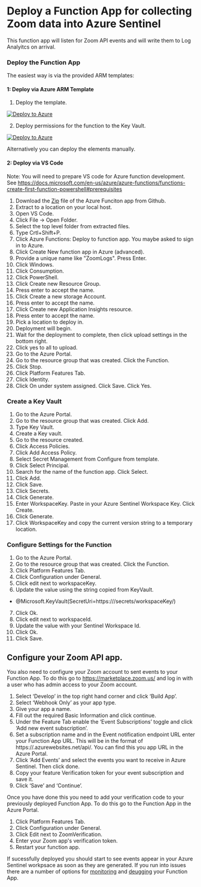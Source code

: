 # Deploy a Function App for collecting Zoom data into Azure Sentinel
This function app will listen for Zoom API events and will write them to Log Analyitcs on arrival.

### Deploy the Function App
The easiest way is via the provided ARM templates:

#### 1: Deploy via Azure ARM Template
1.  Deploy the template.

[![Deploy to Azure](https://aka.ms/deploytoazurebutton)](https://portal.azure.com/#create/Microsoft.Template/uri/https%3A%2F%2Fraw.githubusercontent.com%2FAzure%2FAzure-Sentinel%2Fmaster%2FDataConnectors%2FZoom%2Fazuredeploy.json)

2. Deploy permissions for the function to the Key Vault.

[![Deploy to Azure](https://aka.ms/deploytoazurebutton)](https://portal.azure.com/#create/Microsoft.Template/uri/https%3A%2F%2Fraw.githubusercontent.com%2FAzure%2FAzure-Sentinel%2Fmaster%2FDataConnectors%2FZoom%2Fazuredeploy_kv.json)

Alternatively you can deploy the elements manually.
#### 2: Deploy via VS Code
Note: You will need to prepare VS code for Azure function development.  See https://docs.microsoft.com/en-us/azure/azure-functions/functions-create-first-function-powershell#prerequisites
1. Download the [Zip](https://github.com/Azure/Azure-Sentinel/blob/master/DataConnectors/Zoom/zoom_logs_template.zip?raw=true) file of the Azure Funciton app from Github.
2. Extract to a location on your local host.
3. Open VS Code.
4. Click File -> Open Folder.
5. Select the top level folder from extracted files.
6. Type Crtl+Shift+P.
7. Click Azure Functions: Deploy to function app.  You maybe asked to sign in to Azure.
8. Click Create New function app in Azure (advanced).
9. Provide a unique name like "ZoomLogs". Press Enter.
10. Click Windows.
11. Click Consumption.
12. Click PowerShell.
13. Click Create new Resource Group.
14. Press enter to accept the name.
15. Click Create a new storage Account.
16. Press enter to accept the name.
17. Click Create new Application Insights resource.
18. Press enter to accept the name.
19. Pick a location to deploy in.
20. Deployment will begin.
21. Wait for the deployment to complete, then click upload settings in the bottom right.
22. Click yes to all to upload.
23. Go to the Azure Portal.
24. Go to the resource group that was created.  Click the Function.
25. Click Stop.
26. Click Platform Features Tab.
27. Click Identity.
28. Click On under system assigned.  Click Save.  Click Yes.

### Create a Key Vault
1. Go to the Azure Portal.
2. Go to the resource group that was created.  Click Add.
3. Type Key Vault.
4. Create a Key vault.
5. Go to the resource created.
6. Click Access Policies.
7. Click Add Access Policy.
8. Select Secret Management from Configure from template.
9. Click Select Principal.
10. Search for the name of the function app.  Click Select.
11. Click Add.
12. Click Save.
13. Click Secrets.
14. Click Generate.
15. Enter WorkspaceKey. Paste in your Azure Sentinel Workspace Key. Click Create.
16. Click Generate.
17. Click WorkspaceKey and copy the current version string to a temporary location.

### Configure Settings for the Function
1. Go to the Azure Portal.
2. Go to the resource group that was created. Click the Function.
3. Click Platform Features Tab.
4. Click Configuration under General.
5. Click edit next to workspaceKey.
6. Update the value using the string copied from KeyVault.
* @Microsoft.KeyVault(SecretUri=https://<dnsname>/secrets/workspaceKey/<versionstring>)
7. Click Ok.
8. Click edit next to workspaceId.
9. Update the value with your Sentinel Workspace Id.
10. Click Ok.
11. Click Save.

## Configure your Zoom API app.
You also need to configure your Zoom account to sent events to your Function App. To do this go to https://marketplace.zoom.us/ and log in with a user who has admin access to your Zoom account.
1. Select ‘Develop’ in the top right hand corner and click ‘Build App’.
2. Select ‘Webhook Only’ as your app type.
3. Give your app a name.
4. Fill out the required Basic Information and click continue.
5. Under the Feature Tab enable the ‘Event Subscriptions’ toggle and click ‘Add new event subscription’.
6. Set a subscription name and in the Event notification endpoint URL enter your Function App URL. This will be in the format of https://<FunctionAppName>.azurewebsites.net/api/<FunctionName>. You can find this you app URL in the Azure Portal.
7. Click ‘Add Events’ and select the events you want to receive in Azure Sentinel. Then click done.
8. Copy your feature Verification token for your event subscription and save it.
9. Click ‘Save’ and ‘Continue’.

Once you have done this you need to add your verification code to your previously deployed Function App. To do this go to the Function App in the Azure Portal.
1. Click Platform Features Tab.
2. Click Configuration under General.
3. Click Edit next to ZoomVerification.
4. Enter your Zoom app's verification token.
5. Restart your function app.

If sucessfully deployed you should start to see events appear in your Azure Sentinel workpsace as soon as they are generated.
If you run into issues there are a number of options for [monitoring](https://docs.microsoft.com/en-us/azure/azure-functions/functions-monitoring?tabs=cmd) and [deugging](https://docs.microsoft.com/en-us/azure/azure-functions/functions-debug-powershell-local) your Function App.

